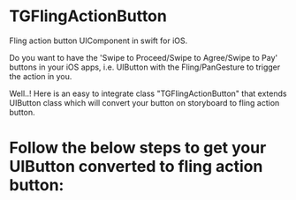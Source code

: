# TGFlingActionButton
Fling action button UIComponent in swift for iOS.

Do you want to have the 'Swipe to Proceed/Swipe to Agree/Swipe to Pay' buttons in your iOS apps, i.e. UIButton with the Fling/PanGesture to trigger the action in you.

Well..! Here is an easy to integrate class "TGFlingActionButton" that extends UIButton class which will convert your button on storyboard to fling action button. 

# Follow the below steps to get your UIButton converted to fling action button:

